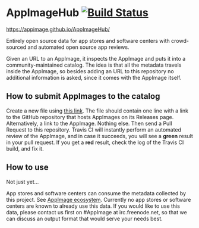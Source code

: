 # AppImageHub [![Build Status](https://travis-ci.org/AppImage/AppImageHub.svg?branch=gh-pages)](https://travis-ci.org/AppImage/AppImageHub)

https://appimage.github.io/AppImageHub/

Entirely open source data for app stores and software centers with crowd-sourced and automated open source app reviews.

Given an URL to an AppImage, it inspects the AppImage and puts it into a community-maintained catalog. The idea is that all the metadata travels inside the AppImage, so besides adding an URL to this repository no additional information is asked, since it comes with the AppImage itself.

## How to submit AppImages to the catalog

Create a new file using [this link](https://github.com/AppImage/AppImageHub/new/gh-pages/data). The file should contain one line with a link to the GitHub repository that hosts AppImages on its Releases page. Alternatively, a link to the AppImage. Nothing else. Then send a Pull Request to this repository. Travis CI will instantly perform an automated review of the AppImage, and in case it succeeds, you will see a __green__ result in your pull request. If you get a __red__ result, check the log of the Travis CI build, and fix it.

## How to use

Not just yet...

App stores and software centers can consume the metadata collected by this project. See [AppImage ecosystem](https://github.com/AppImage/AppImageKit/wiki/Ecosystem). Currently no app stores or software centers are known to already use this data. If you would like to use this data, please contact us first on #AppImage at irc.freenode.net, so that we can discuss an output format that would serve your needs best.
